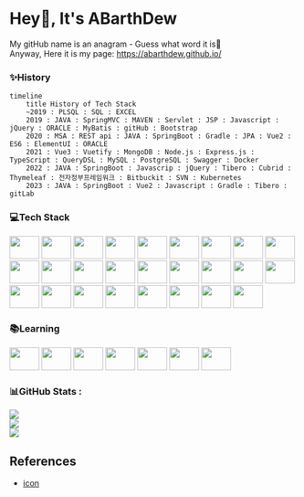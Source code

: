 # Hey👋, It's ABarthDew
My gitHub name is an anagram - Guess what word it is🤣   
Anyway, Here it is my page: https://abarthdew.github.io/

### ✨History
```mermaid
timeline
    title History of Tech Stack
    ~2019 : PLSQL : SQL : EXCEL
    2019 : JAVA : SpringMVC : MAVEN : Servlet : JSP : Javascript : jQuery : ORACLE : MyBatis : gitHub : Bootstrap
    2020 : MSA : REST api : JAVA : SpringBoot : Gradle : JPA : Vue2 : ES6 : ElementUI : ORACLE
    2021 : Vue3 : Vuetify : MongoDB : Node.js : Express.js : TypeScript : QueryDSL : MySQL : PostgreSQL : Swagger : Docker
    2022 : JAVA : SpringBoot : Javascrip : jQuery : Tibero : Cubrid : Thymeleaf : 전자정부프레임워크 : Bitbuckit : SVN : Kubernetes
    2023 : JAVA : SpringBoot : Vue2 : Javascript : Gradle : Tibero : gitLab
```
### 💻Tech Stack

<div align="left">
  <!-- back -->
  <img src="https://cdn.jsdelivr.net/gh/devicons/devicon/icons/java/java-original.svg" height="40" width="52"/>
  <img src="https://cdn.jsdelivr.net/gh/devicons/devicon/icons/spring/spring-original.svg" height="40" width="52"/>
  <img src="https://cdn.jsdelivr.net/gh/devicons/devicon/icons/gradle/gradle-plain.svg" height="40" width="52"/>
  <img src="https://cdn.jsdelivr.net/gh/devicons/devicon/icons/nodejs/nodejs-original.svg" height="40" width="52"/>
  <img src="https://cdn.jsdelivr.net/gh/devicons/devicon/icons/express/express-original.svg" height="40" width="52"/>

  <!-- front -->
  <img src="https://cdn.jsdelivr.net/gh/devicons/devicon/icons/jquery/jquery-original.svg" height="40" width="52"/>
  <img src="https://cdn.jsdelivr.net/gh/devicons/devicon/icons/vuejs/vuejs-original.svg" height="40" width="52"/>
  <img src="https://cdn.jsdelivr.net/gh/devicons/devicon/icons/javascript/javascript-original.svg" height="40" width="52"/>
  
  <!-- db -->
  <img src="https://cdn.jsdelivr.net/gh/devicons/devicon/icons/mysql/mysql-original.svg" height="40" width="52"/>
  <img src="https://cdn.jsdelivr.net/gh/devicons/devicon/icons/mongodb/mongodb-original.svg" height="40" width="52"/>
  <img src="https://cdn.jsdelivr.net/gh/devicons/devicon/icons/postgresql/postgresql-original-wordmark.svg" height="40" width="52"/>
  <img src="https://cdn.jsdelivr.net/gh/devicons/devicon/icons/oracle/oracle-original.svg" height="40" width="52"/>
  
  <!-- deploy -->
  <img src="https://cdn.jsdelivr.net/gh/devicons/devicon/icons/docker/docker-original.svg" height="40" width="52"/>
  <img src="https://cdn.jsdelivr.net/gh/devicons/devicon/icons/azure/azure-original.svg" height="40" width="52"/>
  
  <!-- tdd -->
  <img src="https://cdn.svgporn.com/logos/swagger.svg" height="40" width="52"/>
 
  <!-- git -->
  <img src="https://cdn.jsdelivr.net/gh/devicons/devicon/icons/bash/bash-original.svg" height="40" width="52"/>
  <img src="https://cdn.jsdelivr.net/gh/devicons/devicon/icons/git/git-original.svg" height="40" width="52"/>
  <img src="https://cdn.jsdelivr.net/gh/devicons/devicon/icons/github/github-original.svg" height="40" width="52"/>
  <img src="https://cdn.jsdelivr.net/gh/devicons/devicon/icons/gitlab/gitlab-original.svg"  height="40" width="52"/>
  <img src="https://cdn.jsdelivr.net/gh/devicons/devicon/icons/bitbucket/bitbucket-original.svg"  height="40" width="52"/>

  <!-- etc -->
  <img src="https://cdn.jsdelivr.net/gh/devicons/devicon/icons/figma/figma-original.svg" height="40" width="52"/>
  <img src="https://cdn.jsdelivr.net/gh/devicons/devicon/icons/bootstrap/bootstrap-original.svg" height="40" width="52"/>
  <img src="https://cdn.jsdelivr.net/gh/devicons/devicon/icons/appwrite/appwrite-original.svg" height="40" width="52"/>
  <img src="https://cdn.jsdelivr.net/gh/devicons/devicon/icons/css3/css3-original.svg" height="40" width="52"/>
  <img src="https://cdn.jsdelivr.net/gh/devicons/devicon/icons/tailwindcss/tailwindcss-original-wordmark.svg" height="40" width="52"/>
  <img src="https://cdn.jsdelivr.net/gh/devicons/devicon/icons/html5/html5-original.svg" height="40" width="52"/>
</div>

### 📚Learning
<div>
  <img src="https://cdn.jsdelivr.net/gh/devicons/devicon/icons/python/python-original.svg" height="40" width="52"/>
  <img src="https://cdn.jsdelivr.net/gh/devicons/devicon/icons/typescript/typescript-original.svg" height="40" width="52"/>
  <img src="https://cdn.jsdelivr.net/gh/devicons/devicon/icons/graphql/graphql-plain.svg" height="40" width="52"/>
  <img src="https://cdn.jsdelivr.net/gh/devicons/devicon/icons/redux/redux-original.svg" height="40" width="52"/>
  <img src="https://cdn.jsdelivr.net/gh/devicons/devicon/icons/react/react-original.svg" height="40" width="52"/>
  <img src="https://cdn.jsdelivr.net/gh/devicons/devicon/icons/nginx/nginx-original.svg" height="40" width="52"/>
  <img src="https://cdn.jsdelivr.net/gh/devicons/devicon/icons/kubernetes/kubernetes-plain.svg" height="40" width="52"/>
</div>

### 📊GitHub Stats :

![](https://github-readme-stats.vercel.app/api?username=abarthdew&theme=darcula&hide_border=false&include_all_commits=true&count_private=true)<br/>
![](https://github-readme-streak-stats.herokuapp.com/?user=abarthdew&theme=darcula&hide_border=false)<br/>
![](https://github-readme-stats.vercel.app/api/top-langs/?username=abarthdew&theme=darcula&hide_border=false&include_all_commits=true&count_private=true&layout=compact)

## References
- [icon](https://devicon.dev/)
